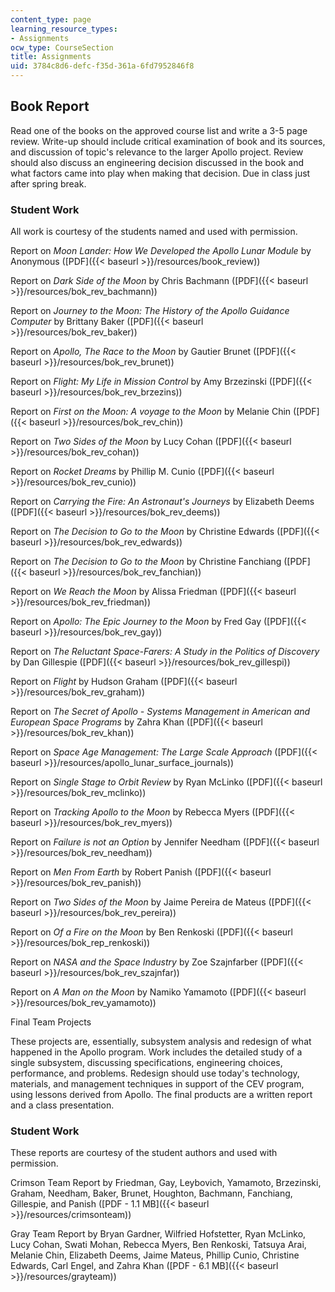 ```yaml
---
content_type: page
learning_resource_types:
- Assignments
ocw_type: CourseSection
title: Assignments
uid: 3784c8d6-defc-f35d-361a-6fd7952846f8
---
```


Book Report
-----------

Read one of the books on the approved course list and write a 3-5 page review. Write-up should include critical examination of book and its sources, and discussion of topic's relevance to the larger Apollo project. Review should also discuss an engineering decision discussed in the book and what factors came into play when making that decision. Due in class just after spring break.

### Student Work

All work is courtesy of the students named and used with permission.

Report on _Moon Lander: How We Developed the Apollo Lunar Module_ by Anonymous ([PDF]({{< baseurl >}}/resources/book_review))

Report on _Dark Side of the Moon_ by Chris Bachmann ([PDF]({{< baseurl >}}/resources/bok_rev_bachmann))

Report on _Journey to the Moon: The History of the Apollo Guidance Computer_ by Brittany Baker ([PDF]({{< baseurl >}}/resources/bok_rev_baker))

Report on _Apollo, The Race to the Moon_ by Gautier Brunet ([PDF]({{< baseurl >}}/resources/bok_rev_brunet))

Report on _Flight: My Life in Mission Control_ by Amy Brzezinski ([PDF]({{< baseurl >}}/resources/bok_rev_brzezins))

Report on _First on the Moon: A voyage to the Moon_ by Melanie Chin ([PDF]({{< baseurl >}}/resources/bok_rev_chin))

Report on _Two Sides of the Moon_ by Lucy Cohan ([PDF]({{< baseurl >}}/resources/bok_rev_cohan))

Report on _Rocket Dreams_ by Phillip M. Cunio ([PDF]({{< baseurl >}}/resources/bok_rev_cunio))

Report on _Carrying the Fire: An Astronaut's Journeys_ by Elizabeth Deems ([PDF]({{< baseurl >}}/resources/bok_rev_deems))

Report on _The Decision to Go to the Moon_ by Christine Edwards ([PDF]({{< baseurl >}}/resources/bok_rev_edwards))

Report on _The Decision to Go to the Moon_ by Christine Fanchiang ([PDF]({{< baseurl >}}/resources/bok_rev_fanchian))

Report on _We Reach the Moon_ by Alissa Friedman ([PDF]({{< baseurl >}}/resources/bok_rev_friedman))

Report on _Apollo: The Epic Journey to the Moon_ by Fred Gay ([PDF]({{< baseurl >}}/resources/bok_rev_gay))

Report on _The Reluctant Space-Farers: A Study in the Politics of Discovery_ by Dan Gillespie ([PDF]({{< baseurl >}}/resources/bok_rev_gillespi))

Report on _Flight_ by Hudson Graham ([PDF]({{< baseurl >}}/resources/bok_rev_graham))

Report on _The Secret of Apollo - Systems Management in American and European Space Programs_ by Zahra Khan ([PDF]({{< baseurl >}}/resources/bok_rev_khan))

Report on _Space Age Management: The Large Scale Approach_ ([PDF]({{< baseurl >}}/resources/apollo_lunar_surface_journals))

Report on _Single Stage to Orbit Review_ by Ryan McLinko ([PDF]({{< baseurl >}}/resources/bok_rev_mclinko))

Report on _Tracking Apollo to the Moon_ by Rebecca Myers ([PDF]({{< baseurl >}}/resources/bok_rev_myers))

Report on _Failure is not an Option_ by Jennifer Needham ([PDF]({{< baseurl >}}/resources/bok_rev_needham))

Report on _Men From Earth_ by Robert Panish ([PDF]({{< baseurl >}}/resources/bok_rev_panish))

Report on _Two Sides of the Moon_ by Jaime Pereira de Mateus ([PDF]({{< baseurl >}}/resources/bok_rev_pereira))

Report on _Of a Fire on the Moon_ by Ben Renkoski ([PDF]({{< baseurl >}}/resources/bok_rep_renkoski))

Report on _NASA and the Space Industry_ by Zoe Szajnfarber ([PDF]({{< baseurl >}}/resources/bok_rev_szajnfar))

Report on _A Man on the Moon_ by Namiko Yamamoto ([PDF]({{< baseurl >}}/resources/bok_rev_yamamoto))

Final Team Projects

These projects are, essentially, subsystem analysis and redesign of what happened in the Apollo program. Work includes the detailed study of a single subsystem, discussing specifications, engineering choices, performance, and problems. Redesign should use today's technology, materials, and management techniques in support of the CEV program, using lessons derived from Apollo. The final products are a written report and a class presentation.

### Student Work

These reports are courtesy of the student authors and used with permission.

Crimson Team Report by Friedman, Gay, Leybovich, Yamamoto, Brzezinski, Graham, Needham, Baker, Brunet, Houghton, Bachmann, Fanchiang, Gillespie, and Panish ([PDF - 1.1 MB]({{< baseurl >}}/resources/crimsonteam))

Gray Team Report by Bryan Gardner, Wilfried Hofstetter, Ryan McLinko, Lucy Cohan, Swati Mohan, Rebecca Myers, Ben Renkoski, Tatsuya Arai, Melanie Chin, Elizabeth Deems, Jaime Mateus, Phillip Cunio, Christine Edwards, Carl Engel, and Zahra Khan ([PDF - 6.1 MB]({{< baseurl >}}/resources/grayteam))
